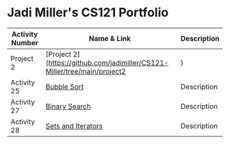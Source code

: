 # Jadi Miller's CS121 Portfolio

| Activity Number | Name & Link | Description |
---------------------|-------|----------|
| Project 2 | [Project 2](https://github.com/jadimiller/CS121-Miller/tree/main/project2|) | Description |
| Activity 25 | [Bubble Sort](https://github.com/jadimiller/CS121-Miller/tree/main/BubbleSort) | Description |
| Activity 27 | [Binary Search](https://github.com/jadimiller/CS121-Miller/tree/main/binarySearchActivity) | Description |
| Activity 28 | [Sets and Iterators](https://github.com/jadimiller/CS121-Miller/tree/main/setAndIteratorActivity) | Description |
